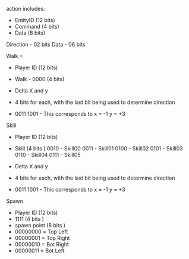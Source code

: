 action includes:
- EntityID (12 bits)
- Command  (4 bits)
- Data     (8 bits)

Direction - 02 bits 
Data      - 06 bits 

Walk = 
- Player ID   (12 bits)
- Walk - 0000 (4 bits)

- Delta X and y
- 4 bits for each, with the last bit being used to determine direction
- 0011 1001 -
  This corresponds to
  x = -1
  y = +3

Skill
- Player ID (12 bits)
- Skill     (4 bits )
  0010 - Skill00
  0011 - Skill01
  0100 - Skill02
  0101 - Skill03
  0110 - Skill04
  0111 - Skill05

- Delta X and y
- 4 bits for each, with the last bit being used to determine direction
- 0011 1001 -
  This corresponds to
  x = -1
  y = +3

Spawn
- Player ID   (12 bits)
- 1111        (4 bits )
- spawn point (8 bits )
- 00000000 = Top Left 
- 00000001 = Top Right 
- 00000010 = Bot Right  
- 00000011 = Bot Left 
